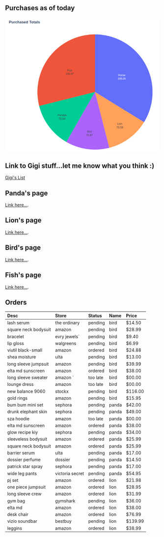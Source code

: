 ## Purchases as of today

![pie-chart](assets/images/purchases.png)

## Link to Gigi stuff...let me know what you think :)
[Gigi's List](https://www.amazon.com/hz/wishlist/ls/3GK3IRIXKIWZF/ref=nav_wishlist_lists_1)

## Panda's page
[Link here...](./pandas-page.html).

## Lion's page
[Link here...](./lions-page.html).

## Bird's page
[Link here...](./birds-page.html).

## Fish's page
[Link here...](./fishs-page.html).


## Orders

| Desc                 | Store             | Status  | Name  | Price  | 
|:---------------------|:------------------|:--------|:------|:-------|
| lash serum           | the ordinary      | pending | bird  | $14.50 |
| square neck bodysuit | amazon            | pending | bird  | $28.99 |
| bracelet             | evry jewels`      | pending | bird  | $9.40  |
| lip gloss            | walgreens         | pending | bird  | $6.99  |
| viutil black-small   | amazon            | ordered | bird  | $24.88 |
| shea moisture        | ulta              | pending | bird  | $13.00 |
| long sleeve jumpsuit | amazon            | pending | bird  | $39.99 |
| elta md sunscreen    | amazon            | ordered | bird  | $38.00 |
| long sleeve sweater  | amazon     `      | too late| bird  | $00.00 |
| lounge dress         | amazon            | too late| bird  | $00.00 |
| new balance 9060     | stockx            | pending | bird  | $116.00|
| gold rings           | amazon            | pending | bird  | $15.95 |
| bum bum mini set     | sephora           | pending | panda | $42.00 |
| drunk elephant skin  | sephora           | pending | panda | $49.00 |
| sza hoodie           | amazon            | too late| panda | $00.00 |
| elta md sunscreen    | amazon            | ordered | panda | $38.00 |
| glow recipe kiy      | sephora           | pending | panda | $34.00 |
| sleeveless bodysuit  | amazon            | ordered | panda | $25.99 |
| square neck bodysuit | amazon            | ordered | panda | $25.99 |
| barrier serum        | ulta              | pending | panda | $17.00 |
| dossier perfume      | dossier           | pending | panda | $14.50 |
| patrick star spray   | sephora           | pending | panda | $17.00 |
| wide leg pants       | victoria secret   | pending | panda | $54.95 |
| pj set               | amazon            | ordered | lion  | $21.98 |
| one piece jumpsuit   | amazon            | ordered | lion  | $28.95 |
| long sleeve crew     | amazon            | ordered | lion  | $31.99 |
| gym bag              | gymshark          | pending | lion  | $36.00 |
| elta md              | amazon            | ordered | lion  | $38.00 |
| desk chair           | amazon            | ordered | lion  | $76.99 |
| vizio soundbar       | bestbuy           | pending | lion  | $139.99|
| leggins              | amazon            | ordered | lion  | $38.99 |







